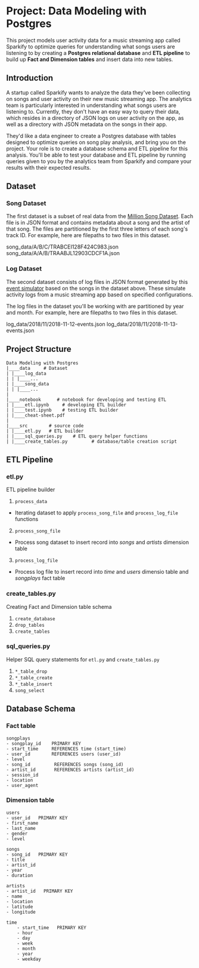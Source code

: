 # Project: Data Modeling with Postgres

This project models user activity data for a music streaming app called Sparkify to optimize queries for understanding what songs users are listening to by creating a **Postgres relational database** and **ETL pipeline** to build up **Fact and Dimension tables** and insert data into new tables.


## Introduction 

A startup called Sparkify wants to analyze the data they've been collecting on songs and user activity on their new music streaming app. The analytics team is particularly interested in understanding what songs users are listening to. Currently, they don't have an easy way to query their data, which resides in a directory of JSON logs on user activity on the app, as well as a directory with JSON metadata on the songs in their app.

They'd like a data engineer to create a Postgres database with tables designed to optimize queries on song play analysis, and bring you on the project. Your role is to create a database schema and ETL pipeline for this analysis. You'll be able to test your database and ETL pipeline by running queries given to you by the analytics team from Sparkify and compare your results with their expected results.


## Dataset 

### Song Dataset
The first dataset is a subset of real data from the [Million Song Dataset](http://millionsongdataset.com/). Each file is in JSON format and contains metadata about a song and the artist of that song. The files are partitioned by the first three letters of each song's track ID. For example, here are filepaths to two files in this dataset.

song_data/A/B/C/TRABCEI128F424C983.json
song_data/A/A/B/TRAABJL12903CDCF1A.json

### Log Dataset
The second dataset consists of log files in JSON format generated by this [event simulator](https://github.com/Interana/eventsim) based on the songs in the dataset above. These simulate activity logs from a music streaming app based on specified configurations.

The log files in the dataset you'll be working with are partitioned by year and month. For example, here are filepaths to two files in this dataset.

log_data/2018/11/2018-11-12-events.json
log_data/2018/11/2018-11-13-events.json

## Project Structure

```
Data Modeling with Postgres
|____data     # Dataset
| |____log_data
| | |____...
| |____song_data
| | |____...
|
|____notebook      # notebook for developing and testing ETL
| |____etl.ipynb     # developing ETL builder
| |____test.ipynb    # testing ETL builder
| |____cheat-sheet.pdf
|
|____src        # source code
| |____etl.py   # ETL builder
| |____sql_queries.py    # ETL query helper functions
| |____create_tables.py		    # database/table creation script
```


## ETL Pipeline
### etl.py
ETL pipeline builder

1. `process_data`
* Iterating dataset to apply `process_song_file` and `process_log_file` functions
2. `process_song_file`
* Process song dataset to insert record into _songs_ and _artists_ dimension table
3. `process_log_file`
* Process log file to insert record into _time_ and _users_ dimensio table and _songplays_ fact table

### create_tables.py
Creating Fact and Dimension table schema

1. `create_database`
2. `drop_tables`
3. `create_tables`

### sql_queries.py
Helper SQL query statements for `etl.py` and `create_tables.py`

1. `*_table_drop`
2. `*_table_create`
3. `*_table_insert`
4. `song_select`


## Database Schema
### Fact table
```
songplays
- songplay_id    PRIMARY KEY
- start_time     REFERENCES time (start_time)
- user_id        REFERENCES users (user_id)
- level
- song_id         REFERENCES songs (song_id)
- artist_id       REFERENCES artists (artist_id)
- session_id
- location
- user_agent
```

### Dimension table
```
users
- user_id   PRIMARY KEY
- first_name
- last_name
- gender
- level

songs
- song_id   PRIMARY KEY
- title
- artist_id
- year
- duration

artists
- artist_id   PRIMARY KEY
- name
- location
- latitude
- longitude

time
	- start_time   PRIMARY KEY
	- hour
	- day
	- week
	- month
	- year
	- weekday
```